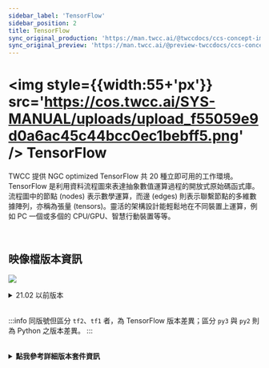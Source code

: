 ```yaml
---
sidebar_label: 'TensorFlow'
sidebar_position: 2
title: TensorFlow
sync_original_production: 'https://man.twcc.ai/@twccdocs/ccs-concept-image-tensorflow-zh' 
sync_original_preview: 'https://man.twcc.ai/@preview-twccdocs/ccs-concept-image-tensorflow-zh' 
---
```



# <img style={{width:55+'px'}} src='https://cos.twcc.ai/SYS-MANUAL/uploads/upload_f55059e9d0a6ac45c44bcc0ec1bebff5.png' /> TensorFlow


TWCC 提供 NGC optimized TensorFlow 共 20 種立即可用的工作環境。TensorFlow 是利用資料流程圖來表達抽象數值運算過程的開放式原始碼函式庫。流程圖中的節點 (nodes) 表示數學運算，而邊 (edges) 則表示聯繫節點的多維數據陣列，亦稱為張量 (tensors)。靈活的架構設計能輕鬆地在不同裝置上運算，例如 PC 一個或多個的 CPU/GPU、智慧行動裝置等等。

<br/>

## <i class="fa fa-sticky-note" aria-hidden="true"></i> <span class="ccsimglist">映像檔版本資訊</span> 

![](https://cos.twcc.ai/SYS-MANUAL/uploads/upload_1af3ce1ae4ebece05af6d07226a56038.png)

<details>
<summary>21.02 以前版本</summary>

![](https://cos.twcc.ai/SYS-MANUAL/uploads/upload_68587b1bf457ba1bc473ee58e906b30b.png)

</details>

<br/>

:::info
同版號但區分 `tf2`、`tf1` 者，為 TensorFlow 版本差異；區分 `py3` 與 `py2` 則為 Python 之版本差異。
:::

<br/>

<details class="docspoiler">

<summary><b>點我參考詳細版本套件資訊</b></summary>

- [tensorflow-22.08-tf1/tf2-py3](https://docs.nvidia.com/deeplearning/frameworks/tensorflow-release-notes/rel_22-08.html#rel_22-08)
- [tensorflow-22.05-tf1/tf2-py3](https://docs.nvidia.com/deeplearning/frameworks/tensorflow-release-notes/rel_22-05.html#rel_22-05)
- [tensorflow-22.02-tf1/tf2-py3](https://docs.nvidia.com/deeplearning/frameworks/tensorflow-release-notes/rel_22-02.html#rel_22-02)
- [tensorflow-21.11-tf1/tf2-py3](https://docs.nvidia.com/deeplearning/frameworks/tensorflow-release-notes/rel_21-11.html#rel_21-11)
- [tensorflow-21.08-tf1/tf2-py3](https://docs.nvidia.com/deeplearning/frameworks/tensorflow-release-notes/rel_21-08.html#rel_21-08)
- [tensorflow-21.06-tf1/tf2-py3](https://docs.nvidia.com/deeplearning/frameworks/tensorflow-release-notes/rel_21-06.html#rel_21-06)
- [tensorflow-21.02-tf1/tf2-py3](https://docs.nvidia.com/deeplearning/frameworks/tensorflow-release-notes/rel_21-02.html#rel_21-02)
- [tensorflow-20.11-tf1/tf2-py3](https://docs.nvidia.com/deeplearning/frameworks/tensorflow-release-notes/rel_20-11.html#rel_20-11)
- [tensorflow-20.08-tf1/tf2-py3](https://docs.nvidia.com/deeplearning/frameworks/tensorflow-release-notes/rel_20-08.html#rel_20-08)
- [tensorflow-20.06-tf1/tf2-py3](https://docs.nvidia.com/deeplearning/frameworks/tensorflow-release-notes/rel_20-06.html#rel_20-06)
- [tensorflow-20.02-tf1/tf2-py3](https://docs.nvidia.com/deeplearning/frameworks/tensorflow-release-notes/rel_20-02.html#rel_20-02)
- [tensorflow-19.11-tf1/tf2-py3](https://docs.nvidia.com/deeplearning/frameworks/tensorflow-release-notes/rel_19.11.html#rel_19.11)
- [tensorflow-19.08-py2/py3](https://docs.nvidia.com/deeplearning/frameworks/tensorflow-release-notes/rel_19.08.html#rel_19.08)
- [tensorflow-19.02-py2/py3-v1](https://docs.nvidia.com/deeplearning/frameworks/tensorflow-release-notes/rel_19.02.html#rel_19.02)
- [tensorflow-18.12-py2/py3-v1](https://docs.nvidia.com/deeplearning/frameworks/tensorflow-release-notes/rel_18.12.html#rel_18.12)
- [tensorflow-18.10-py2/py3-v1](https://docs.nvidia.com/deeplearning/frameworks/tensorflow-release-notes/rel_18.10.html#rel_18.10)
- [tensorflow-18.08-py2/py3-v1](https://docs.nvidia.com/deeplearning/frameworks/tensorflow-release-notes/rel_18.08.html#rel_18.08)

</details>
